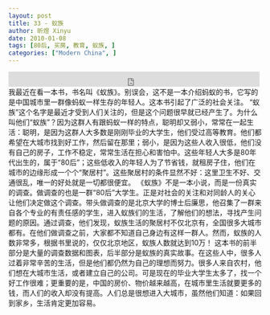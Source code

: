 ```yaml
---
layout: post
title: 33 - 蚁族
author: 昕煜 Xinyu
date: 2010-01-08
tags: [80后, 买房, 教育, 蚁族, ]
categories: ["Modern China", ]
---
```


<iframe src="https://archive.org/embed/slowchinese_201909/Slow_Chinese_033.mp3" width="500" height="30" frameborder="0" webkitallowfullscreen="true" mozallowfullscreen="true" allowfullscreen></iframe>
我最近在看一本书，书名叫《蚁族》。别误会，这不是一本介绍蚂蚁的书，它写的是中国城市里一群像蚂蚁一样生存的年轻人。这本书引起了广泛的社会关注。
“蚁族”这个名字是最近才受到人们关注的，但是这个问题很早就已经产生了。为什么叫他们“蚁族”？因为这群人有跟蚂蚁一样的特点，聪明却又弱小，常常在一起生活：聪明，是因为这群人大多数是刚刚毕业的大学生，他们受过高等教育。他们都希望在大城市找到好工作，然后留在那里；弱小，是因为这些人收入很低，他们没有自己的房子，工作不稳定，常常生活在担心和害怕中。这些年轻人大多是80年代出生的，属于“80后”；这些低收入的年轻人为了节省钱，就租房子住，他们在城市的边缘形成一个个“聚居村”。这些聚居村的条件显然不好：这里卫生不好、交通很乱，唯一的好处就是一切都很便宜。
《蚁族》不是一本小说，而是一份真实的调查。做调查的也是一群“80后”大学生。正是对社会的关注和对同龄人的关心让他们决定做这个调查。带头做调查的是北京大学的博士后廉思，他召集了一群来自各个专业的有责任感的学生，进入蚁族们的生活，了解他们的想法，寻找产生问题的原因。通过调查，他们发现，蚁族生活的聚居村不仅北京有，全国很多大城市都有。在他们做调查之前，大家都不知道自己身边有这样一群人。然而，蚁族的人数非常多，根据书里说的，仅仅北京地区，蚁族人数就达到10万！
这本书的前半部分是大量的调查数据和图表，后半部分是蚁族的真实故事。在这些人中，很多人过着非常辛苦的生活，但是他们都仍然为自己的理想而努力。很多人来自农村，他们想在大城市生活，或者建立自己的公司。可是现在的毕业大学生太多了，找一个好工作很难；更重要的是，中国的房价、物价越来越高，在城市里生活就要更多的钱，而人们的收入却没有提高。人们总是很想进入大城市，虽然他们知道：如果回到家乡，生活肯定更加容易。
 
